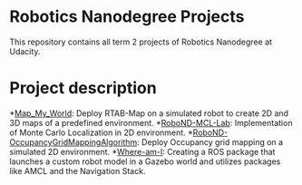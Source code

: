 # Robotics Nanodegree Projects

This repository contains all term 2 projects of Robotics Nanodegree at Udacity.

# Project description

*[Map_My_World](https://github.com/brunoeducsantos/RoboticsND/tree/master/Map_My_World): Deploy RTAB-Map on a simulated robot to create 2D and 3D maps of a predefined environment.
*[RoboND-MCL-Lab](https://github.com/brunoeducsantos/RoboticsND/tree/master/RoboND-MCL-Lab): Implementation of Monte Carlo Localization in 2D environment.
*[RoboND-OccupancyGridMappingAlgorithm](https://github.com/brunoeducsantos/RoboticsND/tree/master/RoboND-OccupancyGridMappingAlgorithm): Deploy Occupancy grid mapping on a simulated 2D environment.
*[Where-am-I](https://github.com/brunoeducsantos/RoboticsND/tree/master/Where-am-I): Creating a ROS package that launches a custom robot model in a Gazebo world and utilizes packages like AMCL and the Navigation Stack.
